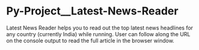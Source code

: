 # Py-Project__Latest-News-Reader
Latest News Reader helps you to read out the top latest news headlines for any country (currently India) while running. User can follow along the URL on the console output to read the full article in the browser window.
